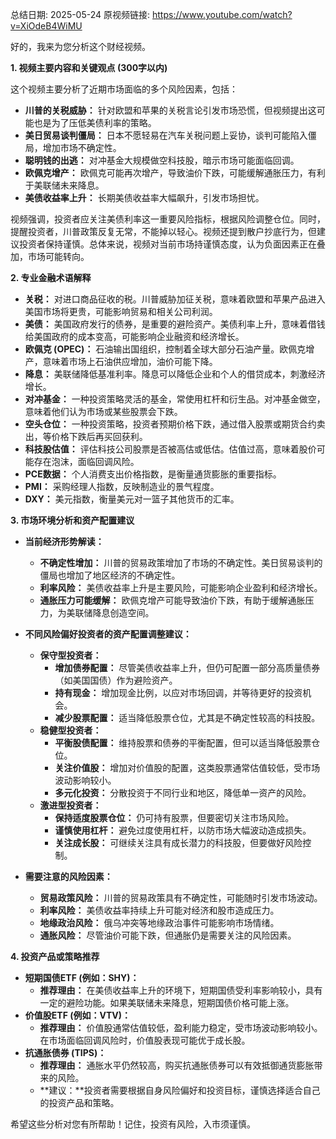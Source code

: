 总结日期: 2025-05-24
原视频链接: https://www.youtube.com/watch?v=XiOdeB4WiMU

好的，我来为您分析这个财经视频。

**1. 视频主要内容和关键观点 (300字以内)**

这个视频主要分析了近期市场面临的多个风险因素，包括：

*   **川普的关税威胁：** 针对欧盟和苹果的关税言论引发市场恐慌，但视频提出这可能也是为了压低美债利率的策略。
*   **美日贸易谈判僵局：** 日本不愿轻易在汽车关税问题上妥协，谈判可能陷入僵局，增加市场不确定性。
*   **聪明钱的出逃：** 对冲基金大规模做空科技股，暗示市场可能面临回调。
*   **欧佩克增产：** 欧佩克可能再次增产，导致油价下跌，可能缓解通胀压力，有利于美联储未来降息。
*   **美债收益率上升：** 长期美债收益率大幅飙升，引发市场担忧。

视频强调，投资者应关注美债利率这一重要风险指标，根据风险调整仓位。同时，提醒投资者，川普政策反复无常，不能掉以轻心。视频还提到散户抄底行为，但建议投资者保持谨慎。总体来说，视频对当前市场持谨慎态度，认为负面因素正在叠加，市场可能转向。

**2. 专业金融术语解释**

*   **关税：** 对进口商品征收的税。川普威胁加征关税，意味着欧盟和苹果产品进入美国市场将更贵，可能影响贸易和相关公司利润。
*   **美债：** 美国政府发行的债券，是重要的避险资产。美债利率上升，意味着借钱给美国政府的成本变高，可能影响企业融资和经济增长。
*   **欧佩克 (OPEC)：** 石油输出国组织，控制着全球大部分石油产量。欧佩克增产，意味着市场上石油供应增加，油价可能下降。
*   **降息：** 美联储降低基准利率。降息可以降低企业和个人的借贷成本，刺激经济增长。
*   **对冲基金：** 一种投资策略灵活的基金，常使用杠杆和衍生品。对冲基金做空，意味着他们认为市场或某些股票会下跌。
*   **空头仓位：** 一种投资策略，投资者预期价格下跌，通过借入股票或期货合约卖出，等价格下跌后再买回获利。
*   **科技股估值：** 评估科技公司股票是否被高估或低估。估值过高，意味着股价可能存在泡沫，面临回调风险。
*   **PCE数据：** 个人消费支出价格指数，是衡量通货膨胀的重要指标。
*   **PMI：** 采购经理人指数，反映制造业的景气程度。
*   **DXY：** 美元指数，衡量美元对一篮子其他货币的汇率。

**3. 市场环境分析和资产配置建议**

*   **当前经济形势解读：**
    *   **不确定性增加：** 川普的贸易政策增加了市场的不确定性。美日贸易谈判的僵局也增加了地区经济的不确定性。
    *   **利率风险：** 美债收益率上升是主要风险，可能影响企业盈利和经济增长。
    *   **通胀压力可能缓解：** 欧佩克增产可能导致油价下跌，有助于缓解通胀压力，为美联储降息创造空间。

*   **不同风险偏好投资者的资产配置调整建议：**

    *   **保守型投资者：**
        *   **增加债券配置：** 尽管美债收益率上升，但仍可配置一部分高质量债券（如美国国债）作为避险资产。
        *   **持有现金：** 增加现金比例，以应对市场回调，并等待更好的投资机会。
        *   **减少股票配置：** 适当降低股票仓位，尤其是不确定性较高的科技股。
    *   **稳健型投资者：**
        *   **平衡股债配置：** 维持股票和债券的平衡配置，但可以适当降低股票仓位。
        *   **关注价值股：** 增加对价值股的配置，这类股票通常估值较低，受市场波动影响较小。
        *   **多元化投资：** 分散投资于不同行业和地区，降低单一资产的风险。
    *   **激进型投资者：**
        *   **保持适度股票仓位：** 仍可持有股票，但要密切关注市场风险。
        *   **谨慎使用杠杆：** 避免过度使用杠杆，以防市场大幅波动造成损失。
        *   **关注成长股：** 可继续关注具有成长潜力的科技股，但要做好风险控制。

*   **需要注意的风险因素：**

    *   **贸易政策风险：** 川普的贸易政策具有不确定性，可能随时引发市场波动。
    *   **利率风险：** 美债收益率持续上升可能对经济和股市造成压力。
    *   **地缘政治风险：** 俄乌冲突等地缘政治事件可能影响市场情绪。
    *   **通胀风险：** 尽管油价可能下跌，但通胀仍是需要关注的风险因素。

**4. 投资产品或策略推荐**

*   **短期国债ETF (例如：SHY)：**
    *   **推荐理由：** 在美债收益率上升的环境下，短期国债受利率影响较小，具有一定的避险功能。如果美联储未来降息，短期国债价格可能上涨。
*   **价值股ETF (例如：VTV)：**
    *   **推荐理由：** 价值股通常估值较低，盈利能力稳定，受市场波动影响较小。在市场面临回调风险时，价值股表现可能优于成长股。
*   **抗通胀债券 (TIPS)：**
    *   **推荐理由：** 通胀水平仍然较高，购买抗通胀债券可以有效抵御通货膨胀带来的风险。
    *   **建议：**投资者需要根据自身风险偏好和投资目标，谨慎选择适合自己的投资产品和策略。

希望这些分析对您有所帮助！记住，投资有风险，入市须谨慎。
